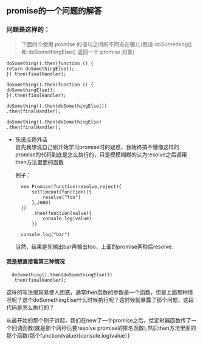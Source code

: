 ## promise的一个问题的解答

### 问题是这样的：

> 下面四个使用 promise 的语句之间的不同点在哪儿(假设 doSomething() 和 doSomethingElse() 返回一个 promise 对象)
  ```
  doSomething().then(function () {
  return doSomethingElse();
}).then(finalHandler);

doSomething().then(function () {
  doSomethingElse();
}).then(finalHandler);

doSomething().then(doSomethingElse())
  .then(finalHandler);

doSomething().then(doSomethingElse)
  .then(finalHandler);
```

- 先说点题外话  
  首先我想说自己刚开始学习promise时的疑惑，我始终搞不懂像这样的promise的代码到底是怎么执行的，只是模模糊糊的认为resolve之后调用then方法里面的函数  

  例子：
  ```
    new Promise(function(resolve,reject){
        setTimeout(function(){
            resolve("foo")
        },2000)
    })
        .then(function(value){
            console.log(value)
        })

    console.log("bar")

  ```
  当然，结果是先输出bar再输出foo，上面的promise两秒后resolve.
#### 我是想直接看第三种情况
```
  doSomething().then(doSomethingElse())
  .then(finalHandler);
```
这样的写法很容易使人困惑，通常then函数的参数是一个函数，但是上面那种情况呢？这个doSomethingElse什么时候执行呢？这时候就暴露了那个问题，这段代码是怎么执行的？

从最开始的那个例子讲起，我们在new了一个promise之后，给定时器函数传了一个回调函数(就是那个两秒后要resolve promise的匿名函数),然后then方法里面的那个函数(那个function(value){console.log(value）}
  